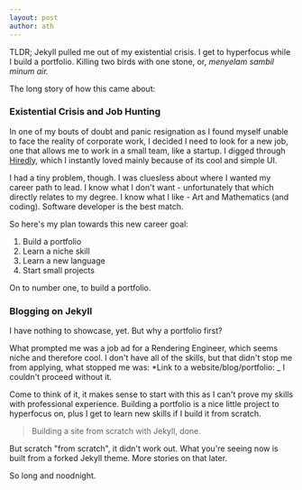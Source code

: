 ```yaml
---
layout: post
author: ath
---
```


TLDR; Jekyll pulled me out of my existential crisis. I get to hyperfocus while I build a portfolio. Killing two birds with one stone, or, _menyelam sambil minum air._

The long story of how this came about:

### Existential Crisis and Job Hunting

In one of my bouts of doubt and panic resignation as I found myself unable to face the reality of corporate work, I decided I need to look for a new job, one that allows me to work in a small team, like a startup. I digged through [Hiredly](https://my.hiredly.com/), which I instantly loved mainly because of its cool and simple UI.

I had a tiny problem, though. I was cluesless about where I wanted my career path to lead. I know what I don't want - unfortunately that which directly relates to my degree. I know what I like - Art and Mathematics (and coding). Software developer is the best match.

So here's my plan towards this new career goal:
1. Build a portfolio
2. Learn a niche skill
3. Learn a new language
4. Start small projects

On to number one, to build a portfolio.

### Blogging on Jekyll 

I have nothing to showcase, yet. But why a portfolio first? 

What prompted me was a job ad for a Rendering Engineer, which seems niche and therefore cool. I don't have all of the skills, but that didn't stop me from applying, what stopped me was: *Link to a website/blog/portfolio: _
I couldn't proceed without it.

Come to think of it, it makes sense to start with this as I can't prove my skills with professional experience. Building a portfolio is a nice little project to hyperfocus on, plus I get to learn new skills if I build it from scratch.

> Building a site from scratch with Jekyll, done. 

But scratch "from scratch", it didn't work out. What you're seeing now is built from a forked Jekyll theme. More stories on that later.

So long and noodnight.
